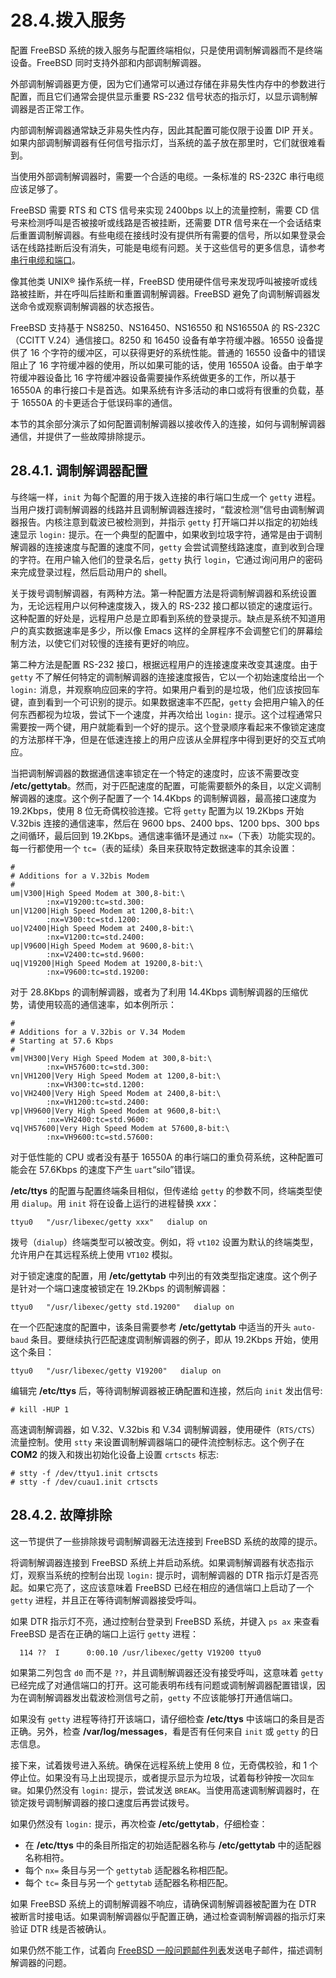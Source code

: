 # 28.4.拨入服务

配置 FreeBSD 系统的拨入服务与配置终端相似，只是使用调制解调器而不是终端设备。FreeBSD 同时支持外部和内部调制解调器。

外部调制解调器更方便，因为它们通常可以通过存储在非易失性内存中的参数进行配置，而且它们通常会提供显示重要 RS-232 信号状态的指示灯，以显示调制解调器是否正常工作。

内部调制解调器通常缺乏非易失性内存，因此其配置可能仅限于设置 DIP 开关。如果内部调制解调器有任何信号指示灯，当系统的盖子放在那里时，它们就很难看到。

当使用外部调制解调器时，需要一个合适的电缆。一条标准的 RS-232C 串行电缆应该足够了。

FreeBSD 需要 RTS 和 CTS 信号来实现 2400bps 以上的流量控制，需要 CD 信号来检测呼叫是否被接听或线路是否被挂断，还需要 DTR 信号来在一个会话结束后重置调制解调器。有些电缆在接线时没有提供所有需要的信号，所以如果登录会话在线路挂断后没有消失，可能是电缆有问题。关于这些信号的更多信息，请参考[串行电缆和端口](https://docs.freebsd.org/en/books/handbook/book/#term-cables-null)。

像其他类 UNIX® 操作系统一样，FreeBSD 使用硬件信号来发现呼叫被接听或线路被挂断，并在呼叫后挂断和重置调制解调器。FreeBSD 避免了向调制解调器发送命令或观察调制解调器的状态报告。

FreeBSD 支持基于 NS8250、NS16450、NS16550 和 NS16550A 的 RS-232C（CCITT V.24）通信接口。8250 和 16450 设备有单字符缓冲器。16550 设备提供了 16 个字符的缓冲区，可以获得更好的系统性能。普通的 16550 设备中的错误阻止了 16 字符缓冲器的使用，所以如果可能的话，使用 16550A 设备。由于单字符缓冲器设备比 16 字符缓冲器设备需要操作系统做更多的工作，所以基于 16550A 的串行接口卡是首选。如果系统有许多活动的串口或将有很重的负载，基于 16550A 的卡更适合于低误码率的通信。

本节的其余部分演示了如何配置调制解调器以接收传入的连接，如何与调制解调器通信，并提供了一些故障排除提示。

## 28.4.1. 调制解调器配置

与终端一样，`init` 为每个配置的用于拨入连接的串行端口生成一个 `getty` 进程。当用户拨打调制解调器的线路并且调制解调器连接时，“载波检测”信号由调制解调器报告。内核注意到载波已被检测到，并指示 `getty` 打开端口并以指定的初始线速显示 `login:` 提示。在一个典型的配置中，如果收到垃圾字符，通常是由于调制解调器的连接速度与配置的速度不同，`getty` 会尝试调整线路速度，直到收到合理的字符。在用户输入他们的登录名后，`getty` 执行 `login`，它通过询问用户的密码来完成登录过程，然后启动用户的 shell。

关于拨号调制解调器，有两种方法。第一种配置方法是将调制解调器和系统设置为，无论远程用户以何种速度拨入，拨入的 RS-232 接口都以锁定的速度运行。这种配置的好处是，远程用户总是立即看到系统的登录提示。缺点是系统不知道用户的真实数据速率是多少，所以像 Emacs 这样的全屏程序不会调整它们的屏幕绘制方法，以使它们对较慢的连接有更好的响应。

第二种方法是配置 RS-232 接口，根据远程用户的连接速度来改变其速度。由于 `getty` 不了解任何特定的调制解调器的连接速度报告，它以一个初始速度给出一个 `login:` 消息，并观察响应回来的字符。如果用户看到的是垃圾，他们应该按回车键，直到看到一个可识别的提示。如果数据速率不匹配，`getty` 会把用户输入的任何东西都视为垃圾，尝试下一个速度，并再次给出 `login:` 提示。这个过程通常只需要按一两个键，用户就能看到一个好的提示。这个登录顺序看起来不像锁定速度的方法那样干净，但是在低速连接上的用户应该从全屏程序中得到更好的交互式响应。

当把调制解调器的数据通信速率锁定在一个特定的速度时，应该不需要改变 **/etc/gettytab**。然而，对于匹配速度的配置，可能需要额外的条目，以定义调制解调器的速度。这个例子配置了一个 14.4Kbps 的调制解调器，最高接口速度为 19.2Kbps，使用 8 位无奇偶校验连接。它将 `getty` 配置为以 19.2Kbps 开始 V.32bis 连接的通信速率，然后在 9600 bps、2400 bps、1200 bps、300 bps 之间循环，最后回到 19.2Kbps。通信速率循环是通过 `nx=`（下表）功能实现的。每一行都使用一个 `tc=`（表的延续）条目来获取特定数据速率的其余设置：

```
#
# Additions for a V.32bis Modem
#
um|V300|High Speed Modem at 300,8-bit:\
        :nx=V19200:tc=std.300:
un|V1200|High Speed Modem at 1200,8-bit:\
        :nx=V300:tc=std.1200:
uo|V2400|High Speed Modem at 2400,8-bit:\
        :nx=V1200:tc=std.2400:
up|V9600|High Speed Modem at 9600,8-bit:\
        :nx=V2400:tc=std.9600:
uq|V19200|High Speed Modem at 19200,8-bit:\
        :nx=V9600:tc=std.19200:
```

对于 28.8Kbps 的调制解调器，或者为了利用 14.4Kbps 调制解调器的压缩优势，请使用较高的通信速率，如本例所示：

```
#
# Additions for a V.32bis or V.34 Modem
# Starting at 57.6 Kbps
#
vm|VH300|Very High Speed Modem at 300,8-bit:\
        :nx=VH57600:tc=std.300:
vn|VH1200|Very High Speed Modem at 1200,8-bit:\
        :nx=VH300:tc=std.1200:
vo|VH2400|Very High Speed Modem at 2400,8-bit:\
        :nx=VH1200:tc=std.2400:
vp|VH9600|Very High Speed Modem at 9600,8-bit:\
        :nx=VH2400:tc=std.9600:
vq|VH57600|Very High Speed Modem at 57600,8-bit:\
        :nx=VH9600:tc=std.57600:
```

对于低性能的 CPU 或者没有基于 16550A 的串行端口的重负荷系统，这种配置可能会在 57.6Kbps 的速度下产生 `uart`“silo”错误。

**/etc/ttys** 的配置与配置终端条目相似，但传递给 `getty` 的参数不同，终端类型使用 `dialup`。用 `init` 将在设备上运行的进程替换 _xxx_：

```
ttyu0   "/usr/libexec/getty xxx"   dialup on
```

拨号（`dialup`）终端类型可以被改变。例如，将 `vt102` 设置为默认的终端类型，允许用户在其远程系统上使用 `VT102` 模拟。

对于锁定速度的配置，用 **/etc/gettytab** 中列出的有效类型指定速度。这个例子是针对一个端口速度被锁定在 19.2Kbps 的调制解调器：

```
ttyu0   "/usr/libexec/getty std.19200"   dialup on
```

在一个匹配速度的配置中，该条目需要参考 **/etc/gettytab** 中适当的开头 `auto-baud` 条目。要继续执行匹配速度调制解调器的例子，即从 19.2Kbps 开始，使用这个条目：

```
ttyu0   "/usr/libexec/getty V19200"   dialup on
```

编辑完 **/etc/ttys** 后，等待调制解调器被正确配置和连接，然后向 `init` 发出信号:

```
# kill -HUP 1
```

高速调制解调器，如 V.32、V.32bis 和 V.34 调制解调器，使用硬件（`RTS/CTS`）流量控制。使用 `stty` 来设置调制解调器端口的硬件流控制标志。这个例子在 **COM2** 的拨入和拨出初始化设备上设置 `crtscts` 标志:

```
# stty -f /dev/ttyu1.init crtscts
# stty -f /dev/cuau1.init crtscts
```

## 28.4.2. 故障排除

这一节提供了一些排除拨号调制解调器无法连接到 FreeBSD 系统的故障的提示。

将调制解调器连接到 FreeBSD 系统上并启动系统。如果调制解调器有状态指示灯，观察当系统的控制台出现 `login:` 提示时，调制解调器的 DTR 指示灯是否亮起。如果它亮了，这应该意味着 FreeBSD 已经在相应的通信端口上启动了一个 `getty` 进程，并且正在等待调制解调器接受呼叫。

如果 DTR 指示灯不亮，通过控制台登录到 FreeBSD 系统，并键入 `ps ax` 来查看 FreeBSD 是否在正确的端口上运行 `getty` 进程：

```
  114 ??  I      0:00.10 /usr/libexec/getty V19200 ttyu0
```

如果第二列包含 `d0` 而不是 `??`，并且调制解调器还没有接受呼叫，这意味着 `getty` 已经完成了对通信端口的打开。这可能表明布线有问题或调制解调器配置错误，因为在调制解调器发出载波检测信号之前，`getty` 不应该能够打开通信端口。

如果没有 `getty` 进程等待打开该端口，请仔细检查 **/etc/ttys** 中该端口的条目是否正确。另外，检查 **/var/log/messages**，看是否有任何来自 `init` 或 `getty` 的日志信息。

接下来，试着拨号进入系统。确保在远程系统上使用 8 位，无奇偶校验，和 1 个停止位。如果没有马上出现提示，或者提示显示为垃圾，试着每秒钟按一次`回车键`。如果仍然没有 `login:` 提示，尝试发送 `BREAK`。当使用高速调制解调器时，在锁定拨号调制解调器的接口速度后再尝试拨号。

如果仍然没有 `login:` 提示，再次检查 **/etc/gettytab**，仔细检查：

* 在 **/etc/ttys** 中的条目所指定的初始适配器名称与 **/etc/gettytab** 中的适配器名称相符。
* 每个 `nx=` 条目与另一个 `gettytab` 适配器名称相匹配。
* 每个 `tc=` 条目与另一个 `gettytab` 适配器名称相匹配。

如果 FreeBSD 系统上的调制解调器不响应，请确保调制解调器被配置为在 DTR 被断言时接电话。如果调制解调器似乎配置正确，通过检查调制解调器的指示灯来验证 DTR 线是否被确认。

如果仍然不能工作，试着向 [FreeBSD 一般问题邮件列表](https://lists.freebsd.org/subscription/freebsd-questions)发送电子邮件，描述调制解调器的问题。
